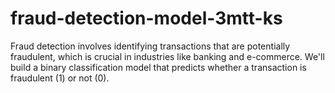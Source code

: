 # fraud-detection-model-3mtt-ks
Fraud detection involves identifying transactions that are potentially fraudulent, which is crucial in industries like banking and e-commerce. We'll build a binary classification model that predicts whether a transaction is fraudulent (1) or not (0).
